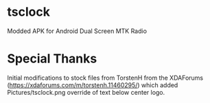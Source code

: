 # tsclock
Modded APK for Android Dual Screen MTK Radio

# Special Thanks
Initial modifications to stock files from TorstenH from the XDAForums (https://xdaforums.com/m/torstenh.11460295/) which added
Pictures/tsclock.png override of text below center logo.
